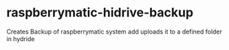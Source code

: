 # raspberrymatic-hidrive-backup
Creates Backup of raspberrymatic system add uploads it to a defined folder in hydride
